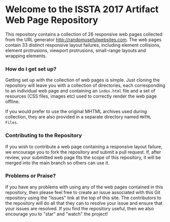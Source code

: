 # Welcome to the ISSTA 2017 Artifact Web Page Repository

This repository contains a collection of 26 responsive web pages collected from the URL generator http://randomusefulwebsites.com. The web pages contain 33 distinct responsive layout failures, including element collisions, element protrusions, viewport protrusions, small-range layouts and wrapping elements.

### How do I get set up?
Getting set up with the collection of web pages is simple. Just cloning the repository will leave you with a collection of directories, each corresponding to an individual web page and containing an `index.html` file and a set of resources (CSS files, images etc) used to correctly render the web page offline.

If you would prefer to use the original MHTML archives used during collection, they are also provided in a separate directory named `MHTML Files`.

### Contributing to the Repository
If you wish to contribute a web page containing a responsive layout failure, we encourage you to fork the repository and submit a pull request. If, after review, your submitted web page fits the scope of this repository, it will be merged into the main branch so others can use it.

### Problems or Praise?

If you have any problems with using any of the web pages contained in this repository, then please feel free to create an issue associated with this Git repository using the "Issues" link at the top of this site. The contributors to the repository will do all that they can to resolve your issue and ensure that your issues are resolved. If you find the repository useful, then we also encourage you to "star" and "watch" the project!
